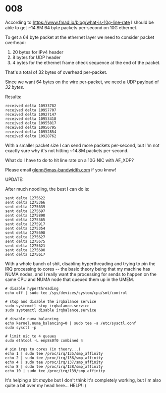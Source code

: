 # 008

According to https://www.fmad.io/blog/what-is-10g-line-rate I should be able to get ~14.8M 64 byte packets per-second on 10G ethernet.

To get a 64 byte packet at the ethernet layer we need to consider packet overhead:

1. 20 bytes for IPv4 header
2. 8 bytes for UDP header
3. 4 bytes for the ethernet frame check sequence at the end of the packet.

That's a total of 32 bytes of overhead per-packet.

Since we want 64 bytes on the wire per-packet, we need a UDP payload of _32 bytes_.

Results:

```
received delta 10933782
received delta 10957707
received delta 10927147
received delta 10953418
received delta 10955817
received delta 10956795
received delta 10952854
received delta 10928762
```

With a smaller packet size I can send more packets per-second, but I'm not exactly sure why it's not hitting ~14.8M packets per-second.

What do I have to do to hit line rate on a 10G NIC with AF_XDP?

Please email glenn@mas-bandwidth.com if you know!

UPDATE:

After much noodling, the best I can do is:

```
sent delta 1275622
sent delta 1275366
sent delta 1275639
sent delta 1275697
sent delta 1275890
sent delta 1275365
sent delta 1275917
sent delta 1275354
sent delta 1275698
sent delta 1275627
sent delta 1275675
sent delta 1275621
sent delta 1275680
sent delta 1275617
```

With a whole bunch of shit, disabling hyperthreading and trying to pin the IRQ processing to cores -- the basic theory being that my machine has NUMA nodes, and I really want the processing for sends to happen on the same CPU and NUMA node that queued them up in the UMEM.

```console
# disable hyperthreading
echo off | sudo tee /sys/devices/system/cpu/smt/control

# stop and disable the irqbalance service
sudo systemctl stop irqbalance.service
sudo systemctl disable irqbalance.service

# disable numa balancing
echo kernel.numa_balancing=0 | sudo tee -a /etc/sysctl.conf
sudo sysctl -p

# limit nic to 4 queues
sudo ethtool -L enp8s0f0 combined 4

# pin irqs to cores (in theory...)
echo 1 | sudo tee /proc/irq/135/smp_affinity
echo 2 | sudo tee /proc/irq/136/smp_affinity
echo 4 | sudo tee /proc/irq/137/smp_affinity
echo 8 | sudo tee /proc/irq/138/smp_affinity
echo 10 | sudo tee /proc/irq/139/smp_affinity
```

It's helping a bit _maybe_ but I don't think it's completely working, but I'm also quite a bit over my head here... HELP! :)
